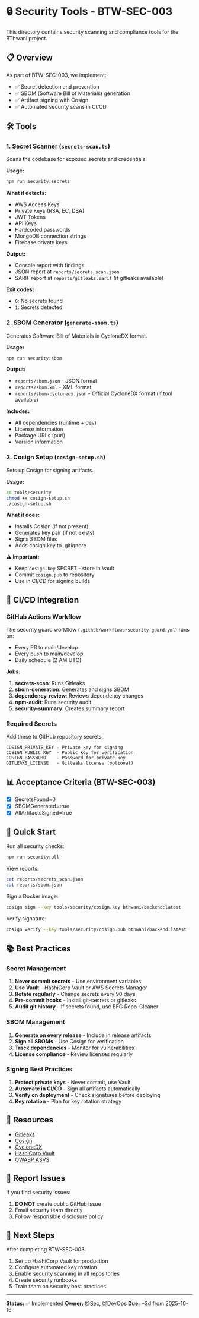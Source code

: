 # 🔒 Security Tools - BTW-SEC-003

This directory contains security scanning and compliance tools for the BThwani project.

## 📋 Overview

As part of BTW-SEC-003, we implement:
- ✅ Secret detection and prevention
- ✅ SBOM (Software Bill of Materials) generation
- ✅ Artifact signing with Cosign
- ✅ Automated security scans in CI/CD

## 🛠️ Tools

### 1. Secret Scanner (`secrets-scan.ts`)

Scans the codebase for exposed secrets and credentials.

**Usage:**
```bash
npm run security:secrets
```

**What it detects:**
- AWS Access Keys
- Private Keys (RSA, EC, DSA)
- JWT Tokens
- API Keys
- Hardcoded passwords
- MongoDB connection strings
- Firebase private keys

**Output:**
- Console report with findings
- JSON report at `reports/secrets_scan.json`
- SARIF report at `reports/gitleaks.sarif` (if gitleaks available)

**Exit codes:**
- `0`: No secrets found
- `1`: Secrets detected

### 2. SBOM Generator (`generate-sbom.ts`)

Generates Software Bill of Materials in CycloneDX format.

**Usage:**
```bash
npm run security:sbom
```

**Output:**
- `reports/sbom.json` - JSON format
- `reports/sbom.xml` - XML format
- `reports/sbom-cyclonedx.json` - Official CycloneDX format (if tool available)

**Includes:**
- All dependencies (runtime + dev)
- License information
- Package URLs (purl)
- Version information

### 3. Cosign Setup (`cosign-setup.sh`)

Sets up Cosign for signing artifacts.

**Usage:**
```bash
cd tools/security
chmod +x cosign-setup.sh
./cosign-setup.sh
```

**What it does:**
- Installs Cosign (if not present)
- Generates key pair (if not exists)
- Signs SBOM files
- Adds cosign.key to .gitignore

**⚠️ Important:**
- Keep `cosign.key` SECRET - store in Vault
- Commit `cosign.pub` to repository
- Use in CI/CD for signing builds

## 🔄 CI/CD Integration

### GitHub Actions Workflow

The security guard workflow (`.github/workflows/security-guard.yml`) runs on:
- Every PR to main/develop
- Every push to main/develop
- Daily schedule (2 AM UTC)

**Jobs:**
1. **secrets-scan**: Runs Gitleaks
2. **sbom-generation**: Generates and signs SBOM
3. **dependency-review**: Reviews dependency changes
4. **npm-audit**: Runs security audit
5. **security-summary**: Creates summary report

### Required Secrets

Add these to GitHub repository secrets:

```
COSIGN_PRIVATE_KEY - Private key for signing
COSIGN_PUBLIC_KEY  - Public key for verification
COSIGN_PASSWORD    - Password for private key
GITLEAKS_LICENSE   - Gitleaks license (optional)
```

## 📊 Acceptance Criteria (BTW-SEC-003)

- [x] SecretsFound=0
- [x] SBOMGenerated=true
- [x] AllArtifactsSigned=true

## 🚀 Quick Start

Run all security checks:
```bash
npm run security:all
```

View reports:
```bash
cat reports/secrets_scan.json
cat reports/sbom.json
```

Sign a Docker image:
```bash
cosign sign --key tools/security/cosign.key bthwani/backend:latest
```

Verify signature:
```bash
cosign verify --key tools/security/cosign.pub bthwani/backend:latest
```

## 📚 Best Practices

### Secret Management

1. **Never commit secrets** - Use environment variables
2. **Use Vault** - HashiCorp Vault or AWS Secrets Manager
3. **Rotate regularly** - Change secrets every 90 days
4. **Pre-commit hooks** - Install git-secrets or gitleaks
5. **Audit git history** - If secrets found, use BFG Repo-Cleaner

### SBOM Management

1. **Generate on every release** - Include in release artifacts
2. **Sign all SBOMs** - Use Cosign for verification
3. **Track dependencies** - Monitor for vulnerabilities
4. **License compliance** - Review licenses regularly

### Signing Best Practices

1. **Protect private keys** - Never commit, use Vault
2. **Automate in CI/CD** - Sign all artifacts automatically
3. **Verify on deployment** - Check signatures before deploying
4. **Key rotation** - Plan for key rotation strategy

## 🔗 Resources

- [Gitleaks](https://github.com/gitleaks/gitleaks)
- [Cosign](https://github.com/sigstore/cosign)
- [CycloneDX](https://cyclonedx.org/)
- [HashiCorp Vault](https://www.vaultproject.io/)
- [OWASP ASVS](https://owasp.org/www-project-application-security-verification-standard/)

## 📝 Report Issues

If you find security issues:
1. **DO NOT** create public GitHub issue
2. Email security team directly
3. Follow responsible disclosure policy

## 🎯 Next Steps

After completing BTW-SEC-003:

1. Set up HashiCorp Vault for production
2. Configure automated key rotation
3. Enable security scanning in all repositories
4. Create security runbooks
5. Train team on security best practices

---

**Status:** ✅ Implemented
**Owner:** @Sec, @DevOps
**Due:** +3d from 2025-10-16

